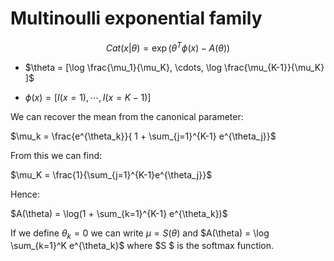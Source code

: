 # Multinoulli exponential family
$$Cat(x| \theta) = \exp{(\theta^T\phi(x) - A(\theta))}$$

* $\theta = [\log \frac{\mu_1}{\mu_K}, \cdots, \log \frac{\mu_{K-1}}{\mu_K} ]$

* $\phi(x) = [I(x=1), \cdots, I(x = K -1)]$


We can recover the mean from the canonical parameter:

$\mu_k = \frac{e^{\theta_k}}{ 1 + \sum_{j=1}^{K-1} e^{\theta_j}}$

From this we can find:

$\mu_K = \frac{1}{\sum_{j=1}^{K-1}e^{\theta_j}}$

Hence:

$A(\theta) = \log(1 + \sum_{k=1}^{K-1} e^{\theta_k})$

If we define $\theta_k = 0$ we can write $\mu = S(\theta)$ and $A(\theta) = \log \sum_{k=1}^K e^{\theta_k}$ where $S $ is the softmax function. 